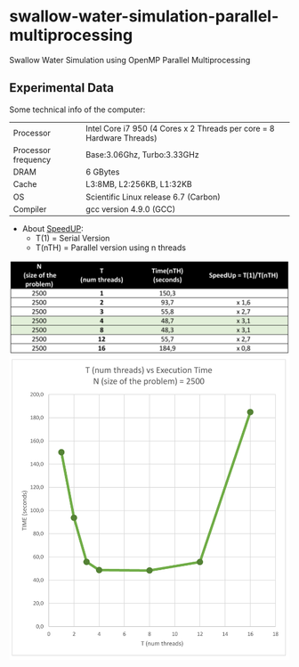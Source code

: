 # swallow-water-simulation-parallel-multiprocessing
Swallow Water Simulation using OpenMP Parallel Multiprocessing



## Experimental Data

Some technical info of the computer:
<table>
  <tbody>
    <tr>
      <td>Processor</td>
      <td>Intel Core i7 950 (4 Cores x 2 Threads per core = 8 Hardware Threads)</td>
    </tr>
    <tr>
      <td>Processor frequency</td>
      <td>Base:3.06Ghz, Turbo:3.33GHz</td>
    </tr>
    <tr>
      <td>DRAM</td>
      <td>6 GBytes</td>
    </tr>
    <tr>
      <td>Cache</td>
      <td>L3:8MB, L2:256KB, L1:32KB</td>
    </tr>
    <tr>
      <td>OS</td>
      <td>Scientific Linux release 6.7 (Carbon)</td>
    </tr>
    <tr>
      <td>Compiler</td>
      <td>gcc version 4.9.0 (GCC)</td>
    </tr>
  </tbody>
</table>

* About [SpeedUP](https://en.wikipedia.org/wiki/Speedup):
  * T(1) = Serial Version
  * T(nTH) = Parallel version using n threads


<img src="https://github.com/eduardlopez/swallow-water-simulation-parallel-multiprocessing/blob/master/doc/SpeedUp%20%20table.png" width="695" alt="SpeedUP Table of the Swallow Water Simulation OpenMP Parallel Multiprocessing">

<img src="https://github.com/eduardlopez/swallow-water-simulation-parallel-multiprocessing/blob/master/doc/SpeedUp%20graph.png" width="700" alt="SpeedUP Graph of the Swallow Water Simulation OpenMP Parallel Multiprocessing">


